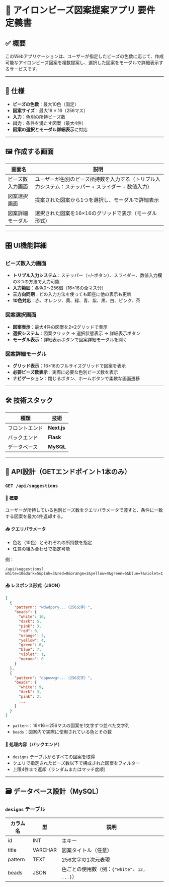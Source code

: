 # 🎨 アイロンビーズ図案提案アプリ 要件定義書

## ✅ 概要

このWebアプリケーションは、ユーザーが指定したビーズの色数に応じて、作成可能なアイロンビーズ図案を複数提案し、選択した図案をモーダルで詳細表示するサービスです。

---

## 🧩 仕様

* **ビーズの色数**：最大10色（固定）
* **図案サイズ**：最大16 × 16（256マス）
* **入力**：色別の所持ビーズ数
* **出力**：条件を満たす図案（最大4件）
* **図案の選択とモーダル詳細表示**に対応

---

## 🖼 作成する画面

| 画面名      | 説明                       |
| -------- | ------------------------ |
| ビーズ数入力画面 | ユーザーが色別のビーズ所持数を入力する（トリプル入力システム：ステッパー + スライダー + 数値入力） |
| 図案選択画面   | 提案された図案から1つを選択し、モーダルで詳細表示 |
| 図案詳細モーダル | 選択された図案を16×16のグリッドで表示（モーダル形式） |

---

## 🎛️ UI機能詳細

### ビーズ数入力画面
* **トリプル入力システム**：ステッパー（+/-ボタン）、スライダー、数値入力欄の3つの方法で入力可能
* **入力範囲**：各色0〜256個（16×16の全マス分）
* **三方向同期**：どの入力方法を使っても即座に他の表示も更新
* **10色対応**：赤、オレンジ、黄、緑、青、紫、黒、白、ピンク、茶

### 図案選択画面
* **図案表示**：最大4件の図案を2×2グリッドで表示
* **選択システム**：図案クリック → 選択状態表示 → 詳細表示ボタン
* **モーダル表示**：詳細表示ボタンで図案詳細モーダルを開く

### 図案詳細モーダル
* **グリッド表示**：16×16のフルサイズグリッドで図案を表示
* **必要ビーズ数表示**：実際に必要な色別ビーズ数を表示
* **ナビゲーション**：閉じるボタン、ホームボタンで柔軟な画面遷移

---

## 🛠 技術スタック

| 種類      | 技術          |
| ------- | ----------- |
| フロントエンド | **Next.js** |
| バックエンド  | **Flask**   |
| データベース  | **MySQL**   |

---

## 🔗 API設計（GETエンドポイント1本のみ）

### `GET /api/suggestions`

#### 📌 概要

ユーザーが所持している色別ビーズ数をクエリパラメータで渡すと、条件に一致する図案を最大4件返却する。

#### 📥 クエリパラメータ

* 色名（10色）とそれぞれの所持数を指定
* 任意の組み合わせで指定可能

例：

```
/api/suggestions?white=10&dark=5&pink=3&red=8&orange=2&yellow=4&green=6&blue=7&violet=1
```

#### 📤 レスポンス形式（JSON）

```json
[
  {
    "pattern": "wdwdppry...（256文字）",
    "beads": {
      "white": 10,
      "dark": 5,
      "pink": 3,
      "red": 8,
      "orange": 2,
      "yellow": 4,
      "green": 6,
      "blue": 7,
      "violet": 1,
      "maroon": 0
    }
  },
  {
    "pattern": "dppowwgr...（256文字）",
    "beads": {
      "white": 9,
      "dark": 3,
      "pink": 2,
      ...
    }
  }
]
```

* `pattern`：16×16＝256マスの図案を1文字ずつ並べた文字列
* `beads`：図案内で実際に使用されている色とその数

#### 🔎 処理内容（バックエンド）

* `designs` テーブルからすべての図案を取得
* クエリで指定されたビーズ数以下で構成された図案をフィルター
* 上限4件まで返却（ランダムまたはマッチ度順）

---

## 🗃️ データベース設計（MySQL）

### `designs` テーブル

| カラム名    | 型       | 説明                              |
| ------- | ------- | ------------------------------- |
| id      | INT     | 主キー                             |
| title   | VARCHAR | 図案タイトル（任意）                      |
| pattern | TEXT    | 256文字の1次元表現                     |
| beads   | JSON    | 色ごとの使用数（例：`{"white": 12, ...}`） |

